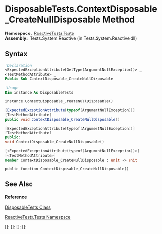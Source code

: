 # DisposableTests.ContextDisposable\_CreateNullDisposable Method

**Namespace:**  [ReactiveTests.Tests](ReactiveTests.Tests\ReactiveTests.Tests.md)  
**Assembly:**  Tests.System.Reactive (in Tests.System.Reactive.dll)

## Syntax

```vb
'Declaration
<ExpectedExceptionAttribute(GetType(ArgumentNullException))> _
<TestMethodAttribute> _
Public Sub ContextDisposable_CreateNullDisposable
```

```vb
'Usage
Dim instance As DisposableTests

instance.ContextDisposable_CreateNullDisposable()
```

```csharp
[ExpectedExceptionAttribute(typeof(ArgumentNullException))]
[TestMethodAttribute]
public void ContextDisposable_CreateNullDisposable()
```

```c++
[ExpectedExceptionAttribute(typeof(ArgumentNullException))]
[TestMethodAttribute]
public:
void ContextDisposable_CreateNullDisposable()
```

```fsharp
[<ExpectedExceptionAttribute(typeof(ArgumentNullException))>]
[<TestMethodAttribute>]
member ContextDisposable_CreateNullDisposable : unit -> unit 
```

```jscript
public function ContextDisposable_CreateNullDisposable()
```

## See Also

#### Reference

[DisposableTests Class](DisposableTests\DisposableTests.md)

[ReactiveTests.Tests Namespace](ReactiveTests.Tests\ReactiveTests.Tests.md)

[]: 
[]: 
[]: 
[]: 